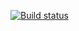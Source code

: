 [![Build status](http://localhost/api/projects/status/qwg6r19edlxplmcy/branch/main?svg=true)](http://localhost/project/AppVeyor/hw2/branch/main)
